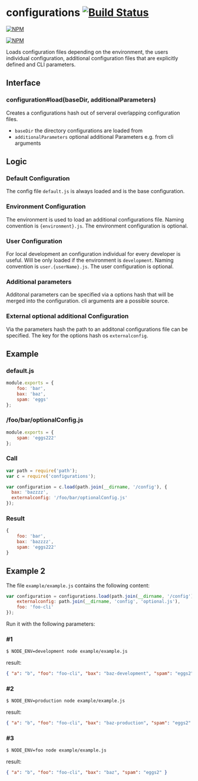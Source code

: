 configurations [![Build Status](https://travis-ci.org/zaphod1984/configurations.png)](https://travis-ci.org/zaphod1984/configurations)
=======

[![NPM](https://nodei.co/npm/configurations.png)](https://nodei.co/npm/configurations/)

[![NPM](https://nodei.co/npm-dl/configurations.png?months=3)](https://nodei.co/npm/configurations/)

Loads configuration files depending on the environment, the users individual configuration, additional configuration files that are explicitly defined and CLI parameters.

## Interface

### configuration#load(baseDir, additionalParameters)

Creates a configurations hash out of serveral overlapping configuration files.

* `baseDir` the directory configurations are loaded from
* `additionalParameters` optional additional Parameters e.g. from cli arguments

## Logic

### Default Configuration

The config file `default.js` is always loaded and is the base configuration.

### Environment Configuration

The environment is used to load an additional configurations file.
Naming convention is `{environment}.js`.
The environment configuration is optional.

### User Configuration

For local development an configuration individual for every developer is useful.
Will be only loaded if the environment is `development`.
Naming convention is `user.{userName}.js`.
The user configuration is optional.

### Additional parameters

Additonal parameters can be specified via a options hash that will be merged into the configuration.
cli arguments are a possible source.

### External optional additional Configuration

Via the parameters hash the path to an additonal configurations file can be specified.
The key for the options hash os `externalconfig`.

## Example

### default.js
````javascript
module.exports = {
    foo: 'bar',
    bax: 'baz',
    spam: 'eggs'
};
````

### /foo/bar/optionalConfig.js

````javascript
module.exports = {
    spam: 'eggs222'
};
````

### Call

````javascript
var path = require('path');
var c = require('configurations');

var configuration = c.load(path.join(__dirname, '/config'), {
  bax: 'bazzzz',
  externalconfig: '/foo/bar/optionalConfig.js'
});
````

### Result 
````javascript
{
    foo: 'bar',
    bax: 'bazzzz',
    spam: 'eggs222'
}
````
## Example 2

The file `example/example.js` contains the following content:
````javascript
var configuration = configurations.load(path.join(__dirname, '/config'), {
    externalconfig: path.join(__dirname, 'config', 'optional.js'),
    foo: 'foo-cli'
});
````

Run it with the following parameters:

### #1

````bash
$ NODE_ENV=development node example/example.js
````

result:
````json
{ "a": "b", "foo": "foo-cli", "bax": "baz-development", "spam": "eggs2" }
````

### #2

````bash
$ NODE_ENV=production node example/example.js
````

result:
````json
{ "a": "b", "foo": "foo-cli", "bax": "baz-production", "spam": "eggs2" }
````

### #3

````bash
$ NODE_ENV=foo node example/example.js
````

result:
````json
{ "a": "b", "foo": "foo-cli", "bax": "baz", "spam": "eggs2" }
````

